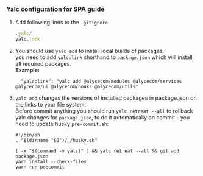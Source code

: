 ### Yalc configuration for SPA guide

1. Add following lines to the `.gitignore`
   ```typescript
   .yalc/
   yalc.lock
   ```
2. You should use `yalc add` to install local builds of packages.\
you need to add `yalc:link` shorthand to `package.json` which will install all required packages.\
   **Example:**
   ```
     "yalc:link": "yalc add @alycecom/modules @alycecom/services @alycecom/ui @alycecom/hooks @alycecom/utils"
   ```
3. `yalc add` changes the versions of installed packages in package.json on the links to your file system.\
Before commit anything you should run `yalc retreat --all` to rollback yalc changes for `package.json`, to do it 
automatically on commit - you need to update husky `pre-commit.sh`:
   ```shell
   #!/bin/sh
   . "$(dirname "$0")/_/husky.sh"
   
   [ -x "$(command -v yalc)" ] && yalc retreat --all && git add package.json
   yarn install --check-files
   yarn run precommit
   ```